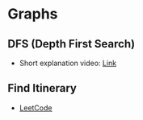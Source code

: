# Graphs

## DFS (Depth First Search)
- Short explanation video: [Link](https://youtu.be/7fujbpJ0LB4?si=RtOefrpaiZsFH9eB)

## Find Itinerary
- [LeetCode](https://leetcode.com/problems/reconstruct-itinerary/description/)

